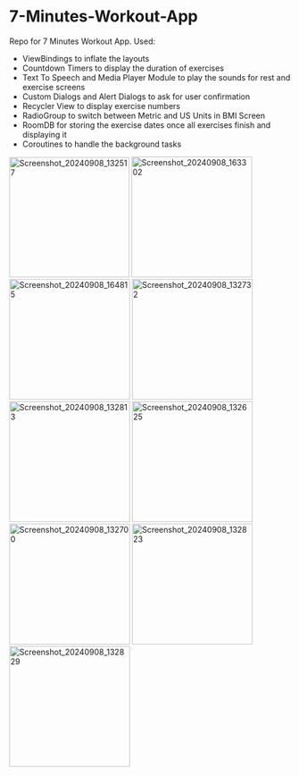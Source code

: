 # 7-Minutes-Workout-App

Repo for 7 Minutes Workout App. Used:
- ViewBindings to inflate the layouts
- Countdown Timers to display the duration of exercises
- Text To Speech and Media Player Module to play the sounds for rest and exercise screens
- Custom Dialogs and Alert Dialogs to ask for user confirmation
- Recycler View to display exercise numbers
- RadioGroup to switch between Metric and US Units in BMI Screen
- RoomDB for storing the exercise dates once all exercises finish and displaying it
- Coroutines to handle the background tasks

<img width="215" alt="Screenshot_20240908_132517" src="https://github.com/user-attachments/assets/15a937d3-a11b-4b68-aad7-07bb31e3c437">

<img width="216" alt="Screenshot_20240908_163302" src="https://github.com/user-attachments/assets/c33b71d3-0922-4d83-aaa0-a801aba8989d">

<img width="216" alt="Screenshot_20240908_164815" src="https://github.com/user-attachments/assets/8bf07e1b-0504-41d7-8b48-8f32954705fb">

<img width="216" alt="Screenshot_20240908_132732" src="https://github.com/user-attachments/assets/a24da1cd-6285-45e5-bc68-869ec40cafc2">

<img width="216" alt="Screenshot_20240908_132813" src="https://github.com/user-attachments/assets/513f8a44-e0d7-4a3f-8f45-3d7f4a1b7b37">

<img width="216" alt="Screenshot_20240908_132625" src="https://github.com/user-attachments/assets/76de9b53-fa4a-483f-9cf7-0d0508c54a81">

<img width="216" alt="Screenshot_20240908_132700" src="https://github.com/user-attachments/assets/0e87ef54-5d0d-4434-8965-6b07be729f16">

<img width="216" alt="Screenshot_20240908_132823" src="https://github.com/user-attachments/assets/ef47cc27-5a35-4a10-b95d-d18e24b4429e">

<img width="216" alt="Screenshot_20240908_132829" src="https://github.com/user-attachments/assets/db167b36-3f20-4fff-9a94-67d12626bb54">


